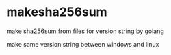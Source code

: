 # makesha256sum
make sha256sum from files for version string by golang

make same version string between windows and linux